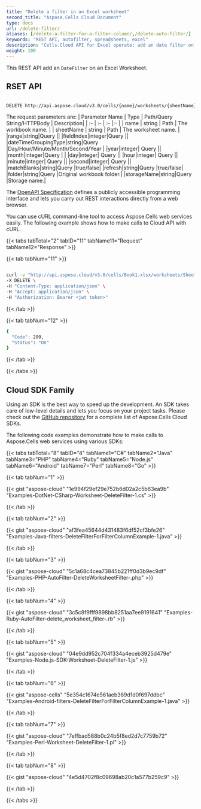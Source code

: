 ```yaml
---
title: "Delete a filter in an Excel worksheet"
second_title: "Aspose.Cells Cloud Document"
type: docs
url: /delete-filter/
aliases: [/delete-a-filter-for-a-filter-column/,/delete-auto-filter/]
keywords: "REST API, autofilter, spreadsheets, excel"
description: "Cells.Cloud API for Excel operate: add an date filter on an Excel file."
weight: 100
---
```


This REST API add an `DateFilter` on an Excel Worksheet.

## RSET API

```bash

DELETE http://api.aspose.cloud/v3.0/cells/{name}/worksheets/{sheetName}/autoFilter/filter

```

The request parameters are:
| Parameter Name | Type | Path/Query String/HTTPBody | Description|
| :- | :- | :- |:- |
| name | string | Path |     The workbook name. |
| sheetName | string |  Path |    The worksheet name. |
|range|string|Query ||
|fieldIndex|integer|Query ||
|dateTimeGroupingType|string|Query |Day/Hour/Minute/Month/Second/Year |
|year|integer| Query ||
|month|integer|Query | |
|day|integer| Query ||
|hour|integer| Query ||
|minute|integer| Query ||
|second|integer| Query ||
|matchBlanks|string|Query |true/false|
|refresh|string|Query |true/false|
|folder|string|Query |Original workbook folder.|
|storageName|string|Query |Storage name.|

The [OpenAPI Specification](https://apireference.aspose.cloud/cells/#/AutoFilter/DeleteWorksheetFilter) defines a publicly accessible programming interface and lets you carry out REST interactions directly from a web browser.

You can use cURL command-line tool to access Aspose.Cells web services easily. The following example shows how to make calls to Cloud API with cURL.

{{< tabs tabTotal="2" tabID="11" tabName11="Request" tabName12="Response" >}}

{{< tab tabNum="11" >}}

```bash

curl -v "http://api.aspose.cloud/v3.0/cells/Book1.xlsx/worksheets/Sheet1/autoFilter/filter?fieldIndex=0&criteria=Year" \
-X DELETE \
-H "Content-Type: application/json" \
-H "Accept: application/json" \
-H "Authorization: Bearer <jwt token>"

```

{{< /tab >}}

{{< tab tabNum="12" >}}

```bash
{
  "Code": 200,
  "Status": "OK"
}

```

{{< /tab >}}

{{< /tabs >}}


## Cloud SDK Family

Using an SDK is the best way to speed up the development. An SDK takes care of low-level details and lets you focus on your project tasks. Please check out the [GitHub repository](https://github.com/aspose-cells-cloud) for a complete list of Aspose.Cells Cloud SDKs.

The following code examples demonstrate how to make calls to Aspose.Cells web services using various SDKs:

{{< tabs tabTotal="8" tabID="4" tabName1="C#" tabName2="Java" tabName3="PHP" tabName4="Ruby" tabName5="Node.js" tabName6="Android" tabName7="Perl" tabName8="Go" >}}

{{< tab tabNum="1" >}}

{{< gist "aspose-cloud" "1e994f29ef29e752b6d02a2c5b63ea9b" "Examples-DotNet-CSharp-Worksheet-DeleteFilter-1.cs" >}}

{{< /tab >}}

{{< tab tabNum="2" >}}

{{< gist "aspose-cloud" "af3fea45644d431483f6df52cf3bfe26" "Examples-Java-filters-DeleteFilterForFilterColumnExample-1.java" >}}

{{< /tab >}}

{{< tab tabNum="3" >}}

{{< gist "aspose-cloud" "5c1a68c4cea73845b221ff0d3b9ec9df" "Examples-PHP-AutoFilter-DeleteWorksheetFilter-.php" >}}

{{< /tab >}}

{{< tab tabNum="4" >}}

{{< gist "aspose-cloud" "3c5c9f9fff9898bb8251aa7ee9191641" "Examples-Ruby-AutoFilter-delete_worksheet_filter-.rb" >}}

{{< /tab >}}

{{< tab tabNum="5" >}}

{{< gist "aspose-cloud" "04e9dd952c704f334a4eceb3925d479e" "Examples-Node.js-SDK-Worksheet-DeleteFilter-1.js" >}}

{{< /tab >}}

{{< tab tabNum="6" >}}

{{< gist "aspose-cells" "5e354c1674e561aeb369d1d0f697ddbc" "Examples-Android-filters-DeleteFilterForFilterColumnExample-1.java" >}}

{{< /tab >}}

{{< tab tabNum="7" >}}

{{< gist "aspose-cloud" "7effbad588b0c24b5f8ed2d7c7759b72" "Examples-Perl-Worksheet-DeleteFilter-1.pl" >}}

{{< /tab >}}

{{< tab tabNum="8" >}}

{{< gist "aspose-cloud" "4e5d4702f8c09698ab20c1a577b259c9" >}}

{{< /tab >}}

{{< /tabs >}}
